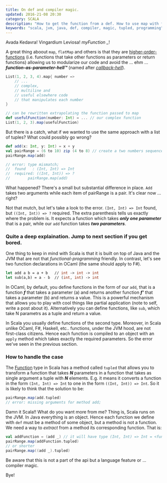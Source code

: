 ```yaml
---
title: On def and compiler magic.
updated: 2016-21-08 20:30
category: SCALA
description: "How to get the function from a def. How to use map with functions with N parameters"
keywords: "scala, jvm, java, def, compiler, magic, tupled, programming"
---
```


Avada Kedavra! Vingardium Leviosa! *myFunction _*!

A great thing aboout `map`, `flatMap` and others is that they are [higher-order-functions][1] (i.e. functions that take other functions as parameters or return functions) allowing us to modularize our code and avoid the ... ehm ... ***function-as-parameter-hell™*** (named after [_callback-hell_][2]).

```scala
List(1, 2, 3, 4).map{ number =>
	// ...
	// complex,
	// multiline and
	// useful elsewhere code
	// that manipulates each number
}

// can be rewritten extrapolating the function passed to map
def usefulFunction(number: Int) = ... // our complex function
List(1, 2, 3).map(usefulFunction)
```

But there is a catch, what if we wanted to use the same approach with a list of tuples? What could possibly go wrong?

```scala
def add(x: Int, y: Int) = x + y
val pairRange = (6 to 10) zip (4 to 8) // create a two numbers sequence and zip them
pairRange.map(add)

// error: type mismatch;
//  found   : (Int, Int) => Int
//  required: ((Int, Int)) => ?
//        pairRange.map(add)
```

What happened? There's a small but substantial difference in place. `Add` takes two arguments while each item of pairRange is a pair. It's clear now ... right?

Not that mutch, but let's take a look to the error. `(Int, Int) => Int` found, but `((Int, Int)) => ?` required. The extra parenthesis tells us exactly where the problem is. It expects a function which takes ***only one parameter*** that is a pair, while our `add` function takes ***two parameters***.

### Quite a deep explaination. Jump to next section if you get bored.

One thing to keep in mind with Scala is that it is built on top of Java and the JVM that are not that *functional-programming* friendly. In contrast, let's see two function declarations in OCaml (the same should apply to F#).

```ocaml
let add a b = a + b   // int -> int -> int
let sub(a,b) = a - b  // (int, int) -> int
```

In OCaml, by default, you define functions in the form of our `add`, that is a function ***f*** that takes a parameter (a) and returns another function ***f'*** that takes a parameter (b) and returns a value. This is a powerful mechanism that allows you to play with cool things like partial application (note to self, write a post about it). Alternatively you can define functions, like `sub`, which take N parametrs as a tuple and return a value.

In Scala you usually define functions of the second type. Moreover, in Scala unlike OCaml, F#, Haskell, etc.. functions, under the JVM hood, are not first-class citizens. Hence each function is compiled to an object with an `apply` method which takes exactly the required parameters. So the error we've seen in the previous section.

### How to handle the case

The [Function][3] type in Scala has a method called `tupled` that allows you to transform a function that takes ***N*** parameters in a function that takes as single argument a tuple with ***N*** elements. E.g. it means it converts a function in the form `(Int, Int) => Int` to one in the form `((Int, Int)) => Int`.
So it is likely to think that the solution to be:

```scala
pairRange.map(add.tupled)
// error: missing arguments for method add;
```
Damn it Scala!! What do you want more from me? Thing is, Scala runs on the JVM. In Java everything is an object. Hence each function we define with `def` must be a method of some object, but a method is not a function. We need a way to *extract* from a method its corresponding function. That is:

```scala
val addFunction = (add _) // it will have type (Int, Int) => Int = <function2>
pairRange.map(addFunction.tupled)
// or shorter
pairRange.map((add _).tupled)
```

Be aware that this is not a part of the api but a language feature or ... compiler magic.

Bye!

[1]: https://en.wikipedia.org/wiki/Higher-order_function
[2]: http://callbackhell.com/
[3]: http://www.scala-lang.org/api/current/scala/Function$.html